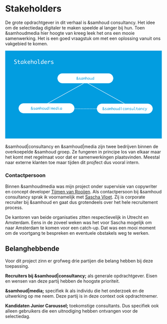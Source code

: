 # Stakeholders

De grote opdrachtgever in dit verhaal is &samhoud consultancy. Het idee om de selectiedag digitaler te maken speelde al langer bij hun. Toen &samhoudmedia hier hoogte van kreeg leek het ons een mooie samenwerking. Het is een goed vraagstuk om met een oplossing vanuit ons vakgebied te komen. 

![Stakeholder diagram](/resources/stakeholders.jpg)

&samhoud|consultancy en &samhoud|media zijn twee bedrijven binnen de overkoepelde &samhoud groep. Ze fungeren in principe los van elkaar maar het komt met regelmaat voor dat er samenwerkingen plaatsvinden. Meestal naar externe klanten toe maar tijden dit projfect dus vooral intern.

### Contactpersoon
Binnen &samhoudmedia was mijn project onder supervisie van copywriter en concept developer [Tijmen van Rooijen](https://www.linkedin.com/in/tijmen-van-rooijen-923b4561/). Als contactpersoon bij &samhoud consultancy sprak ik voornamelijk met [Sascha Vloet](https://www.linkedin.com/in/saschavloet/). Zij is corporate recruiter bij &samhoud en gaat dus grotendeels over het hele recruitement process.

De kantoren van beide organisaties zitten respectievelijk in Utrecht en Amsterdam. Eens in de zoveel weken was het voor Sascha mogelijk om naar Amsterdam te komen voor een catch-up. Dat was een mooi moment om de voortgang te bespreken en eventuele obstakels weg te werken.

## Belanghebbende
Voor dit project zinn er grofweg drie partijen die belang hebben bij deze toepassing.

**Recruiters bij &samhoud|consultancy;** als generale opdrachtgever. Eisen en wensen van deze partij hebben de hoogste prioriteit.

**&samhoud|media;** specifiek ik als individu die het onderzoek en de uitwerking op me neem. Deze partij is in deze context ook opdrachtnemer.

**Kandidaten Junior Caroussel;** toekomstige consultants. Dus specifiek ook alleen gebruikers die een uitnodiging hebben ontvangen voor de selectiedag.